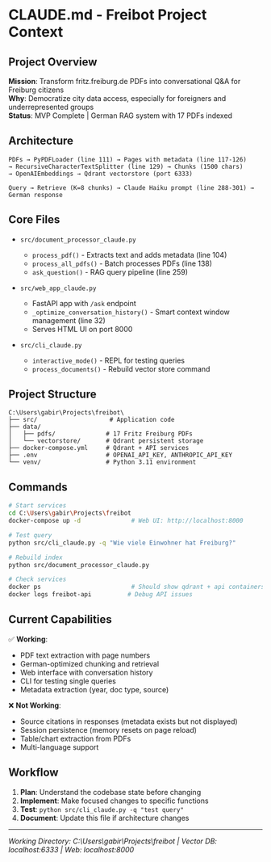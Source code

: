# CLAUDE.md - Freibot Project Context

## Project Overview
**Mission**: Transform fritz.freiburg.de PDFs into conversational Q&A for Freiburg citizens  
**Why**: Democratize city data access, especially for foreigners and underrepresented groups  
**Status**: MVP Complete | German RAG system with 17 PDFs indexed

## Architecture
```
PDFs → PyPDFLoader (line 111) → Pages with metadata (line 117-126) 
→ RecursiveCharacterTextSplitter (line 129) → Chunks (1500 chars)
→ OpenAIEmbeddings → Qdrant vectorstore (port 6333)

Query → Retrieve (K=8 chunks) → Claude Haiku prompt (line 288-301) → German response
```

## Core Files
- `src/document_processor_claude.py`
  - `process_pdf()` - Extracts text and adds metadata (line 104)
  - `process_all_pdfs()` - Batch processes PDFs (line 138)
  - `ask_question()` - RAG query pipeline (line 259)
  
- `src/web_app_claude.py`
  - FastAPI app with `/ask` endpoint
  - `_optimize_conversation_history()` - Smart context window management (line 32)
  - Serves HTML UI on port 8000
  
- `src/cli_claude.py`
  - `interactive_mode()` - REPL for testing queries
  - `process_documents()` - Rebuild vector store command

## Project Structure
```
C:\Users\gabir\Projects\freibot\
├── src/                    # Application code
├── data/
│   ├── pdfs/              # 17 Fritz Freiburg PDFs
│   └── vectorstore/       # Qdrant persistent storage
├── docker-compose.yml     # Qdrant + API services
├── .env                   # OPENAI_API_KEY, ANTHROPIC_API_KEY
└── venv/                  # Python 3.11 environment
```

## Commands
```bash
# Start services
cd C:\Users\gabir\Projects\freibot
docker-compose up -d              # Web UI: http://localhost:8000

# Test query
python src/cli_claude.py -q "Wie viele Einwohner hat Freiburg?"

# Rebuild index
python src/document_processor_claude.py

# Check services
docker ps                         # Should show qdrant + api containers
docker logs freibot-api          # Debug API issues
```

## Current Capabilities
✅ **Working**:
- PDF text extraction with page numbers
- German-optimized chunking and retrieval
- Web interface with conversation history
- CLI for testing single queries
- Metadata extraction (year, doc type, source)

❌ **Not Working**:
- Source citations in responses (metadata exists but not displayed)
- Session persistence (memory resets on page reload)
- Table/chart extraction from PDFs
- Multi-language support

## Workflow
1. **Plan**: Understand the codebase state before changing
2. **Implement**: Make focused changes to specific functions
3. **Test**: `python src/cli_claude.py -q "test query"` 
4. **Document**: Update this file if architecture changes

---
*Working Directory: C:\Users\gabir\Projects\freibot | Vector DB: localhost:6333 | Web: localhost:8000*